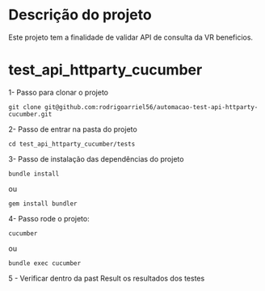 # Descrição do projeto
Este projeto tem a finalidade de validar API de consulta da VR beneficios.

# test_api_httparty_cucumber

1- Passo para clonar o projeto

```
git clone git@github.com:rodrigoarriel56/automacao-test-api-httparty-cucumber.git
```

2- Passo de entrar na pasta do projeto

```
cd test_api_httparty_cucumber/tests
```

3- Passo de instalação das dependências do projeto

```
bundle install
```
ou
```
gem install bundler 
```

4- Passo rode o projeto:

```
cucumber
```

ou 

```
bundle exec cucumber
```
5 - Verificar dentro da past Result os resultados dos testes
